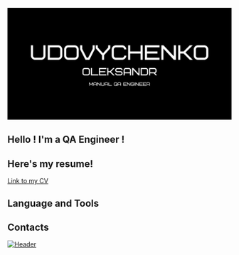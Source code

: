 ![Header](https://github.com/HeavyO/HeavyO/blob/main/Udovychenko.png)
## Hello ! I'm a QA Engineer !
## Here's my resume!
[Link to my CV](https://drive.google.com/file/d/1ifuFhIPVT4Vq5HEmPWKTfyj5uIxmqMYv/view?usp=share_link)
## Language and Tools

## Contacts
[![Header](https://img.shields.io/badge/-telegram-%230088cc)](https://t.me/xN1LU)
